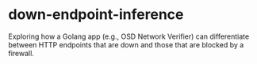 # down-endpoint-inference
Exploring how a Golang app (e.g., OSD Network Verifier) can differentiate between HTTP endpoints that are down and those that are blocked by a firewall.

